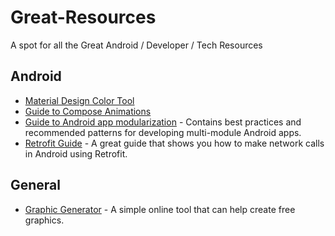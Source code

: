 # Great-Resources
A spot for all the Great Android / Developer / Tech Resources 

## Android 

- [Material Design Color Tool](https://m2.material.io/design/color/the-color-system.html)
- [Guide to Compose Animations](https://www.jetpackcompose.net/jetpack-compose-animations)
- [Guide to Android app modularization](https://developer.android.com/topic/modularization) - Contains best practices and recommended patterns for developing multi-module Android apps.
- [Retrofit Guide](https://futurestud.io/tutorials/retrofit-getting-started-and-android-client) - A great guide that shows you how to make network calls in Android using Retrofit. 


## General

- [Graphic Generator](https://www.norio.be/graphic-generator/) - A simple online tool that can help create free graphics.
